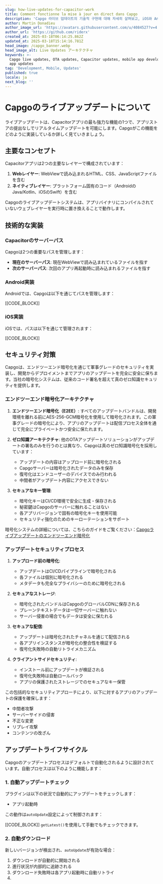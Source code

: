 ```yaml
---
slug: how-live-updates-for-capacitor-work
title: Comment fonctionne la mise à jour en direct dans Capgo
description: 'Capgo 라이브 업데이트의 기술적 구현에 대해 자세히 살펴보고, iOS와 Android 양쪽 플랫폼에서의 내부 동작 메커니즘을 이해합니다.'
author: Martin Donadieu
author_image_url: 'https://avatars.githubusercontent.com/u/4084527?v=4'
author_url: 'https://github.com/riderx'
created_at: 2025-03-18T06:14:25.862Z
updated_at: 2025-03-18T15:14:16.781Z
head_image: /capgo_banner.webp
head_image_alt: Live Updates アーキテクチャ
keywords: >-
  Capgo live updates, OTA updates, Capacitor updates, mobile app development,
  app updates
tag: 'Development, Mobile, Updates'
published: true
locale: ja
next_blog: ''
---
```


# Capgoのライブアップデートについて

ライブアップデートは、Capacitorアプリの最も強力な機能の1つで、アプリストアの提出なしでリアルタイムアップデートを可能にします。Capgoがこの機能をどのように実装しているか詳しく見ていきましょう。

## 主要なコンセプト

Capacitorアプリは2つの主要なレイヤーで構成されています：

1. **Webレイヤー**: WebViewで読み込まれるHTML、CSS、JavaScriptファイルを含む
2. **ネイティブレイヤー**: プラットフォーム固有のコード（AndroidのJava/Kotlin、iOSのSwift）を含む

Capgoのライブアップデートシステムは、アプリバイナリにコンパイルされていないウェブレイヤーを実行時に置き換えることで動作します。

## 技術的な実装

### Capacitorのサーバーパス

Capgoは2つの重要なパスを管理します：

- **現在のサーバーパス**: 現在WebViewで読み込まれているファイルを指す
- **次のサーバーパス**: 次回のアプリ再起動時に読み込まれるファイルを指す

### Android実装

Androidでは、Capgoは以下を通じてパスを管理します：

[[CODE_BLOCK]]

### iOS実装

iOSでは、パスは以下を通じて管理されます：

[[CODE_BLOCK]]

## セキュリティ対策

Capgoは、エンドツーエンド暗号化を通じて軍事グレードのセキュリティを実装し、開発からデプロイメントまでアプリのアップデートを完全に安全に保ちます。当社の暗号化システムは、従来のコード署名を超えて真のゼロ知識セキュリティを提供します。

### エンドツーエンド暗号化アーキテクチャ

1. **エンドツーエンド暗号化（E2EE）**: すべてのアップデートバンドルは、開発環境を離れる前にAES-256-GCM暗号化を使用して暗号化されます。この軍事グレードの暗号化により、アプリのアップデートは配信プロセス全体を通じて完全にプライベートかつ安全に保たれます。

2. **ゼロ知識アーキテクチャ**: 他のOTAアップデートソリューションがアップデートの署名のみを行うのとは異なり、Capgoは真のゼロ知識暗号化を採用しています：
   - アップデートの内容はアップロード前に暗号化される
   - Capgoサーバーは暗号化されたデータのみを保存
   - 復号化はエンドユーザーのデバイスでのみ行われる
   - 中間者がアップデート内容にアクセスできない

3. **セキュアなキー管理**: 
   - 暗号化キーはCI/CD環境で安全に生成・保存される
   - 秘密鍵はCapgoのサーバーに触れることはない
   - 各アプリバージョンで固有の暗号化キーを使用可能
   - セキュリティ強化のためのキーローテーションをサポート

暗号化システムの詳細については、こちらのガイドをご覧ください：[Capgoライブアップデートのエンドツーエンド暗号化](https://capgoapp/blog/introducing-end-to-end-security-to-capacitor-updater-with-code-signing/)

### アップデートセキュリティプロセス

1. **アップロード前の暗号化**:
   - アップデートはCI/CDパイプラインで暗号化される
   - 各ファイルは個別に暗号化される
   - メタデータも完全なプライバシーのために暗号化される

2. **セキュアなストレージ**:
   - 暗号化されたバンドルはCapgoのグローバルCDNに保存される
   - プレーンテキストデータは一切サーバーに触れない
   - サーバー侵害の場合でもデータは安全に保たれる

3. **セキュアな配信**:
   - アップデートは暗号化されたチャネルを通じて配信される
   - 各アプリインスタンスが暗号化の整合性を検証する
   - 復号化失敗時の自動リトライメカニズム

4. **クライアントサイドセキュリティ**:
   - インストール前にアップデートが検証される
   - 復号化失敗時は自動ロールバック
   - アプリの保護されたストレージでのセキュアなキー保管

この包括的なセキュリティアプローチにより、以下に対するアプリのアップデートの保護を確保します：
- 中間者攻撃
- サーバーサイドの侵害
- 不正な変更
- リプレイ攻撃
- コンテンツの改ざん

## アップデートライフサイクル

Capgoのアップデートプロセスはデフォルトで自動化されるように設計されています。自動プロセスは以下のように機能します：

### 1. 自動アップデートチェック

プラグインは以下の状況で自動的にアップデートをチェックします：
- アプリ起動時

この動作は`autoUpdate`設定によって制御されます：

[[CODE_BLOCK]]
`getLatest()`を使用して手動でもチェックできます。

### 2. 自動ダウンロード

新しいバージョンが検出され、`autoUpdate`が有効な場合：
1. ダウンロードが自動的に開始される
2. 進行状況が内部的に追跡される
3. ダウンロード失敗時は各アプリ起動時に自動リトライ
4.